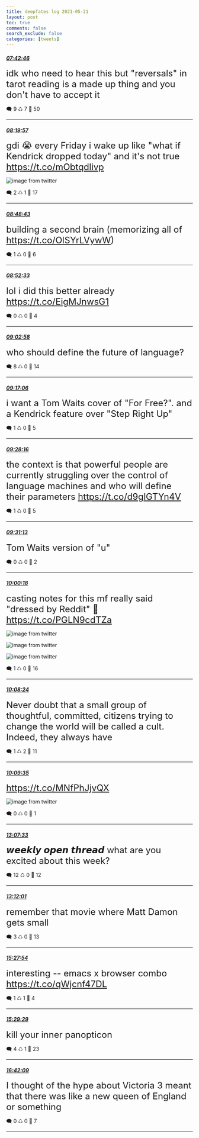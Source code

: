 ```yaml
---
title: deepfates log 2021-05-21
layout: post
toc: true
comments: false
search_exclude: false
categories: [tweets]
---
```



#### <a href = "https://twitter.com/deepfates/status/1395736829794557952">*07:42:46*</a>

<font size="5">idk who need to hear this but "reversals" in tarot reading is a made up thing and you don't have to accept it</font>



🗨️ 9 ♺ 7 🤍  50   

---
    
#### <a href = "https://twitter.com/deepfates/status/1395746187731369986">*08:19:57*</a>

<font size="5">gdi 😭 every Friday i wake up like "what if Kendrick dropped today" and it's not true  https://t.co/mObtqdlivp</font>

![image from twitter](/images/E16vwW_UUAYxahO.jpg)


🗨️ 2 ♺ 1 🤍  17   

---
    
#### <a href = "https://twitter.com/deepfates/status/1395753428119298052">*08:48:43*</a>

<font size="5">building a second brain (memorizing all of  https://t.co/OlSYrLVywW)</font>



🗨️ 1 ♺ 0 🤍  6   

---
    
#### <a href = "https://twitter.com/deepfates/status/1395754393186619406">*08:52:33*</a>

<font size="5">lol i did this better already  https://t.co/EigMJnwsG1</font>



🗨️ 0 ♺ 0 🤍  4   

---
    
#### <a href = "https://twitter.com/deepfates/status/1395757014458925060">*09:02:58*</a>

<font size="5">who should define the future of language?</font>



🗨️ 8 ♺ 0 🤍  14   

---
    
#### <a href = "https://twitter.com/deepfates/status/1395760569748279304">*09:17:06*</a>

<font size="5">i want a Tom Waits cover of "For Free?". and a Kendrick feature over "Step Right Up"</font>



🗨️ 1 ♺ 0 🤍  5   

---
    
#### <a href = "https://twitter.com/deepfates/status/1395763382058422273">*09:28:16*</a>

<font size="5">the context is that powerful people are currently struggling over the control of language machines and who will define their parameters   https://t.co/d9gIGTYn4V</font>



🗨️ 1 ♺ 0 🤍  5   

---
    
#### <a href = "https://twitter.com/deepfates/status/1395764120452952066">*09:31:13*</a>

<font size="5">Tom Waits version of "u"</font>



🗨️ 0 ♺ 0 🤍  2   

---
    
#### <a href = "https://twitter.com/deepfates/status/1395771440943620096">*10:00:18*</a>

<font size="5">casting notes for this mf really said "dressed by Reddit" 🤣  https://t.co/PGLN9cdTZa</font>

![image from twitter](/images/E17Gtp0VkAcSpz5.jpg)

![image from twitter](/images/E17GuQZVEAc9ngY.jpg)

![image from twitter](/images/E17GuYFVEAY-frm.jpg)


🗨️ 1 ♺ 0 🤍  16   

---
    
#### <a href = "https://twitter.com/deepfates/status/1395773481904529410">*10:08:24*</a>

<font size="5">Never doubt that a small group of thoughtful, committed, citizens trying to change the world will be called a cult. Indeed, they always have</font>



🗨️ 1 ♺ 2 🤍  11   

---
    
#### <a href = "https://twitter.com/deepfates/status/1395773779616276482">*10:09:35*</a>

<font size="5"> https://t.co/MNfPhJjvQX</font>

![image from twitter](/images/E17I2SeVkAMT8jt.jpg)


🗨️ 0 ♺ 0 🤍  1   

---
    
#### <a href = "https://twitter.com/deepfates/status/1395818566373367808">*13:07:33*</a>

<font size="5">𝙬𝙚𝙚𝙠𝙡𝙮 𝙤𝙥𝙚𝙣 𝙩𝙝𝙧𝙚𝙖𝙙  what are you excited about this week?</font>



🗨️ 12 ♺ 0 🤍  12   

---
    
#### <a href = "https://twitter.com/deepfates/status/1395819689482194944">*13:12:01*</a>

<font size="5">remember that movie where Matt Damon gets small</font>



🗨️ 3 ♺ 0 🤍  13   

---
    
#### <a href = "https://twitter.com/deepfates/status/1395853886305406978">*15:27:54*</a>

<font size="5">interesting -- emacs x browser combo   https://t.co/qWjcnf47DL</font>



🗨️ 1 ♺ 1 🤍  4   

---
    
#### <a href = "https://twitter.com/deepfates/status/1395854283346571266">*15:29:29*</a>

<font size="5">kill your inner panopticon</font>



🗨️ 4 ♺ 1 🤍  23   

---
    
#### <a href = "https://twitter.com/deepfates/status/1395872569400598534">*16:42:09*</a>

<font size="5">I thought of the hype about Victoria 3 meant that there was like a new queen of England or something</font>



🗨️ 0 ♺ 0 🤍  7   

---
    
            

